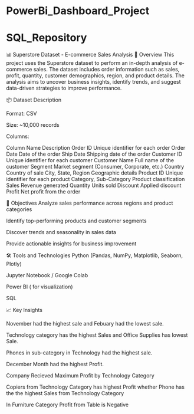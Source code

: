 # PowerBi_Dashboard_Project
# SQL_Repository
📊 Superstore Dataset - E-commerce Sales Analysis
📁 Overview
This project uses the Superstore dataset to perform an in-depth analysis of e-commerce sales. The dataset includes order information such as sales, profit, quantity, customer demographics, region, and product details. The analysis aims to uncover business insights, identify trends, and suggest data-driven strategies to improve performance.

📦 Dataset Description

Format: CSV

Size: ~10,000 records

Columns:

Column Name	Description
Order ID	Unique identifier for each order
Order Date	Date of the order
Ship Date	Shipping date of the order
Customer ID	Unique identifier for each customer
Customer Name	Full name of the customer
Segment	Market segment (Consumer, Corporate, etc.)
Country	Country of sale
City, State, Region	Geographic details
Product ID	Unique identifier for each product
Category, Sub-Category	Product classification
Sales	Revenue generated
Quantity	Units sold
Discount	Applied discount
Profit	Net profit from the order

🎯 Objectives
Analyze sales performance across regions and product categories

Identify top-performing products and customer segments

Discover trends and seasonality in sales data

Provide actionable insights for business improvement

🛠️ Tools and Technologies
Python (Pandas, NumPy, Matplotlib, Seaborn, Plotly)

Jupyter Notebook / Google Colab

Power BI ( for visualization)

SQL 

📈 Key Insights 

November had the highest sale and Febuary had the lowest sale.

Technology category has the highest Sales and Office Supplies has lowest Sale.

Phones in sub-category in Technology had the highest sale.

December Month had the highest Profit.

Company Recieved Maximum Profit by Technology Category

Copiers from Technology Category has highest Profit whether Phone has the the highest Sales from Technology Category

In Furniture Category Profit from Table is Negative
